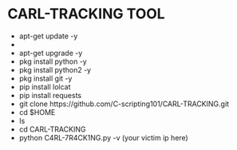# CARL-TRACKING TOOL

<ul>
  
<li> apt-get update -y <li>

<li> apt-get upgrade -y </li>

<li> pkg install python -y </li>

<li> pkg install python2 -y </li>

<li> pkg install git -y </li>

<li> pip install lolcat </li>

<li> pip install requests </li>

<li> git clone https://github.com/C-scripting101/CARL-TRACKING.git </li>

<li> cd $HOME </li>

<li> ls </li>

<li> cd CARL-TRACKING </li>

<li> python C4RL-7R4CK1NG.py -v (your victim ip here) </li>

</ul>
